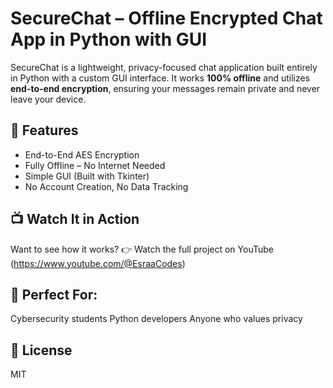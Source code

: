 # SecureChat – Offline Encrypted Chat App in Python with GUI

SecureChat is a lightweight, privacy-focused chat application built entirely in Python with a custom GUI interface. It works **100% offline** and utilizes **end-to-end encryption**, ensuring your messages remain private and never leave your device.

## 🔐 Features
- End-to-End AES Encryption
- Fully Offline – No Internet Needed
- Simple GUI (Built with Tkinter)
- No Account Creation, No Data Tracking

## 📺 Watch It in Action
Want to see how it works?
👉 Watch the full project on YouTube  (https://www.youtube.com/@EsraaCodes)

## 🧠 Perfect For:
Cybersecurity students
Python developers
Anyone who values privacy

## 🪪 License
MIT


